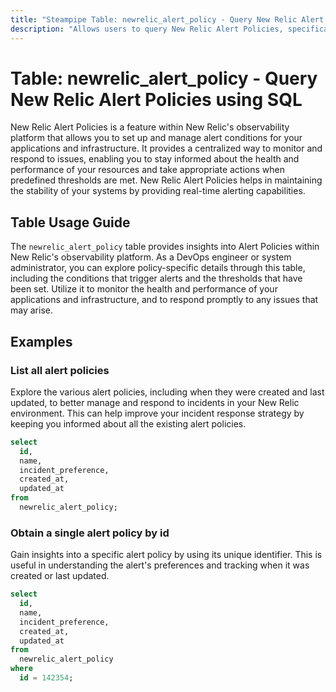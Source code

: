 ```yaml
---
title: "Steampipe Table: newrelic_alert_policy - Query New Relic Alert Policies using SQL"
description: "Allows users to query New Relic Alert Policies, specifically providing insights into the conditions and thresholds that trigger alerts."
---
```


# Table: newrelic_alert_policy - Query New Relic Alert Policies using SQL

New Relic Alert Policies is a feature within New Relic's observability platform that allows you to set up and manage alert conditions for your applications and infrastructure. It provides a centralized way to monitor and respond to issues, enabling you to stay informed about the health and performance of your resources and take appropriate actions when predefined thresholds are met. New Relic Alert Policies helps in maintaining the stability of your systems by providing real-time alerting capabilities.

## Table Usage Guide

The `newrelic_alert_policy` table provides insights into Alert Policies within New Relic's observability platform. As a DevOps engineer or system administrator, you can explore policy-specific details through this table, including the conditions that trigger alerts and the thresholds that have been set. Utilize it to monitor the health and performance of your applications and infrastructure, and to respond promptly to any issues that may arise.

## Examples

### List all alert policies
Explore the various alert policies, including when they were created and last updated, to better manage and respond to incidents in your New Relic environment. This can help improve your incident response strategy by keeping you informed about all the existing alert policies.

```sql
select
  id,
  name,
  incident_preference,
  created_at,
  updated_at
from
  newrelic_alert_policy;
```

### Obtain a single alert policy by id
Gain insights into a specific alert policy by using its unique identifier. This is useful in understanding the alert's preferences and tracking when it was created or last updated.

```sql
select
  id,
  name,
  incident_preference,
  created_at,
  updated_at
from
  newrelic_alert_policy
where
  id = 142354;
```